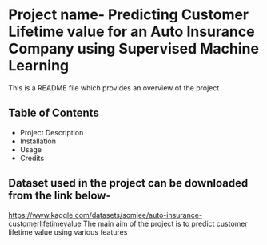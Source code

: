 # Project name- Predicting Customer Lifetime value for an Auto Insurance Company using Supervised Machine Learning
This is a README file which provides an overview of the project
## Table of Contents
* Project Description
* Installation
* Usage
* Credits

## Dataset used in the project can be downloaded from the link below-
https://www.kaggle.com/datasets/somjee/auto-insurance-customerlifetimevalue
The main aim of the project is to predict customer lifetime value using various features
